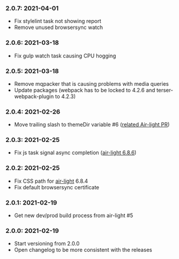 ### 2.0.7: 2021-04-01

* Fix stylelint task not showing report
* Remove unused browsersync watch

### 2.0.6: 2021-03-18

* Fix gulp watch task causing CPU hogging

### 2.0.5: 2021-03-18

* Remove mqpacker that is causing problems with media queries
* Update packages (webpack has to be locked to 4.2.6 and terser-webpack-plugin to 4.2.3)

### 2.0.4: 2021-02-26

* Move trailing slash to themeDir variable #6 ([related Air-light PR](https://github.com/digitoimistodude/air-light/pull/75))

### 2.0.3: 2021-02-25

* Fix js task signal async completion ([air-light 6.8.6](https://github.com/digitoimistodude/air-light/releases/tag/6.8.6))
### 2.0.2: 2021-02-25

* Fix CSS path for [air-light](https://github.com/digitoimistodude/air-light/) 6.8.4
* Fix default browsersync certificate
### 2.0.1: 2021-02-19

* Get new dev/prod build process from air-light #5

### 2.0.0: 2021-02-19

* Start versioning from 2.0.0
* Open changelog to be more consistent with the releases
